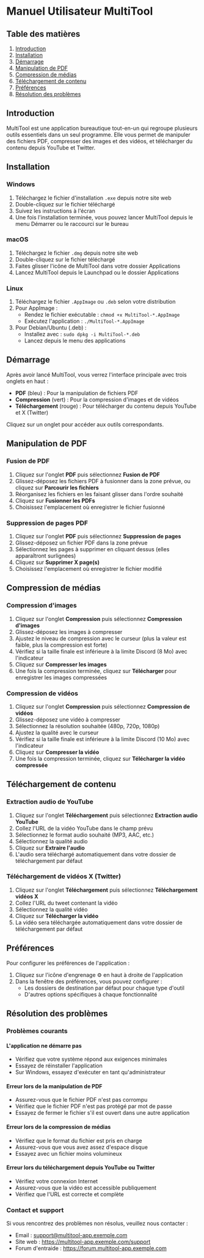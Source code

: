 # Manuel Utilisateur MultiTool

## Table des matières
1. [Introduction](#introduction)
2. [Installation](#installation)
3. [Démarrage](#démarrage)
4. [Manipulation de PDF](#manipulation-de-pdf)
5. [Compression de médias](#compression-de-médias)
6. [Téléchargement de contenu](#téléchargement-de-contenu)
7. [Préférences](#préférences)
8. [Résolution des problèmes](#résolution-des-problèmes)

## Introduction

MultiTool est une application bureautique tout-en-un qui regroupe plusieurs outils essentiels dans un seul programme. Elle vous permet de manipuler des fichiers PDF, compresser des images et des vidéos, et télécharger du contenu depuis YouTube et Twitter.

## Installation

### Windows
1. Téléchargez le fichier d'installation `.exe` depuis notre site web
2. Double-cliquez sur le fichier téléchargé
3. Suivez les instructions à l'écran
4. Une fois l'installation terminée, vous pouvez lancer MultiTool depuis le menu Démarrer ou le raccourci sur le bureau

### macOS
1. Téléchargez le fichier `.dmg` depuis notre site web
2. Double-cliquez sur le fichier téléchargé
3. Faites glisser l'icône de MultiTool dans votre dossier Applications
4. Lancez MultiTool depuis le Launchpad ou le dossier Applications

### Linux
1. Téléchargez le fichier `.AppImage` ou `.deb` selon votre distribution
2. Pour AppImage :
   - Rendez le fichier exécutable : `chmod +x MultiTool-*.AppImage`
   - Exécutez l'application : `./MultiTool-*.AppImage`
3. Pour Debian/Ubuntu (.deb) :
   - Installez avec : `sudo dpkg -i MultiTool-*.deb`
   - Lancez depuis le menu des applications

## Démarrage

Après avoir lancé MultiTool, vous verrez l'interface principale avec trois onglets en haut :
- **PDF** (bleu) : Pour la manipulation de fichiers PDF
- **Compression** (vert) : Pour la compression d'images et de vidéos
- **Téléchargement** (rouge) : Pour télécharger du contenu depuis YouTube et X (Twitter)

Cliquez sur un onglet pour accéder aux outils correspondants.

## Manipulation de PDF

### Fusion de PDF
1. Cliquez sur l'onglet **PDF** puis sélectionnez **Fusion de PDF**
2. Glissez-déposez les fichiers PDF à fusionner dans la zone prévue, ou cliquez sur **Parcourir les fichiers**
3. Réorganisez les fichiers en les faisant glisser dans l'ordre souhaité
4. Cliquez sur **Fusionner les PDFs**
5. Choisissez l'emplacement où enregistrer le fichier fusionné

### Suppression de pages PDF
1. Cliquez sur l'onglet **PDF** puis sélectionnez **Suppression de pages**
2. Glissez-déposez un fichier PDF dans la zone prévue
3. Sélectionnez les pages à supprimer en cliquant dessus (elles apparaîtront surlignées)
4. Cliquez sur **Supprimer X page(s)**
5. Choisissez l'emplacement où enregistrer le fichier modifié

## Compression de médias

### Compression d'images
1. Cliquez sur l'onglet **Compression** puis sélectionnez **Compression d'images**
2. Glissez-déposez les images à compresser
3. Ajustez le niveau de compression avec le curseur (plus la valeur est faible, plus la compression est forte)
4. Vérifiez si la taille finale est inférieure à la limite Discord (8 Mo) avec l'indicateur
5. Cliquez sur **Compresser les images**
6. Une fois la compression terminée, cliquez sur **Télécharger** pour enregistrer les images compressées

### Compression de vidéos
1. Cliquez sur l'onglet **Compression** puis sélectionnez **Compression de vidéos**
2. Glissez-déposez une vidéo à compresser
3. Sélectionnez la résolution souhaitée (480p, 720p, 1080p)
4. Ajustez la qualité avec le curseur
5. Vérifiez si la taille finale est inférieure à la limite Discord (10 Mo) avec l'indicateur
6. Cliquez sur **Compresser la vidéo**
7. Une fois la compression terminée, cliquez sur **Télécharger la vidéo compressée**

## Téléchargement de contenu

### Extraction audio de YouTube
1. Cliquez sur l'onglet **Téléchargement** puis sélectionnez **Extraction audio YouTube**
2. Collez l'URL de la vidéo YouTube dans le champ prévu
3. Sélectionnez le format audio souhaité (MP3, AAC, etc.)
4. Sélectionnez la qualité audio
5. Cliquez sur **Extraire l'audio**
6. L'audio sera téléchargé automatiquement dans votre dossier de téléchargement par défaut

### Téléchargement de vidéos X (Twitter)
1. Cliquez sur l'onglet **Téléchargement** puis sélectionnez **Téléchargement vidéos X**
2. Collez l'URL du tweet contenant la vidéo
3. Sélectionnez la qualité vidéo
4. Cliquez sur **Télécharger la vidéo**
5. La vidéo sera téléchargée automatiquement dans votre dossier de téléchargement par défaut

## Préférences

Pour configurer les préférences de l'application :
1. Cliquez sur l'icône d'engrenage ⚙️ en haut à droite de l'application
2. Dans la fenêtre des préférences, vous pouvez configurer :
   - Les dossiers de destination par défaut pour chaque type d'outil
   - D'autres options spécifiques à chaque fonctionnalité

## Résolution des problèmes

### Problèmes courants

#### L'application ne démarre pas
- Vérifiez que votre système répond aux exigences minimales
- Essayez de réinstaller l'application
- Sur Windows, essayez d'exécuter en tant qu'administrateur

#### Erreur lors de la manipulation de PDF
- Assurez-vous que le fichier PDF n'est pas corrompu
- Vérifiez que le fichier PDF n'est pas protégé par mot de passe
- Essayez de fermer le fichier s'il est ouvert dans une autre application

#### Erreur lors de la compression de médias
- Vérifiez que le format du fichier est pris en charge
- Assurez-vous que vous avez assez d'espace disque
- Essayez avec un fichier moins volumineux

#### Erreur lors du téléchargement depuis YouTube ou Twitter
- Vérifiez votre connexion Internet
- Assurez-vous que la vidéo est accessible publiquement
- Vérifiez que l'URL est correcte et complète

### Contact et support

Si vous rencontrez des problèmes non résolus, veuillez nous contacter :
- Email : support@multitool-app.exemple.com
- Site web : https://multitool-app.exemple.com/support
- Forum d'entraide : https://forum.multitool-app.exemple.com